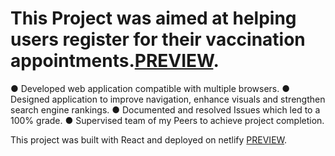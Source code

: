 # This Project was aimed at helping users register for their vaccination appointments.[PREVIEW](https://inspiring-borg-f921dc.netlify.app).
● Developed web application compatible with multiple browsers.
● Designed application to improve navigation, enhance visuals and strengthen search 
engine rankings.
● Documented and resolved Issues which led to a 100% grade.
● Supervised team of my Peers to achieve project completion.

This project was built with React and deployed on netlify [PREVIEW](https://inspiring-borg-f921dc.netlify.app).
